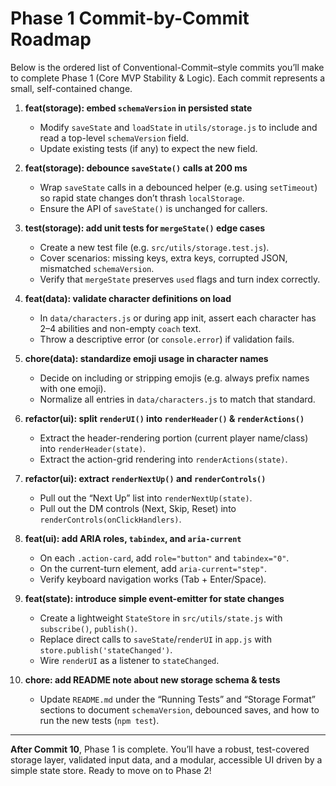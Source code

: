 # Phase 1 Commit-by-Commit Roadmap

Below is the ordered list of Conventional-Commit–style commits you’ll make to complete Phase 1 (Core MVP Stability & Logic). Each commit represents a small, self-contained change.

1. **feat(storage): embed `schemaVersion` in persisted state**  
   - Modify `saveState` and `loadState` in `utils/storage.js` to include and read a top-level `schemaVersion` field.  
   - Update existing tests (if any) to expect the new field.

2. **feat(storage): debounce `saveState()` calls at 200 ms**  
   - Wrap `saveState` calls in a debounced helper (e.g. using `setTimeout`) so rapid state changes don’t thrash `localStorage`.  
   - Ensure the API of `saveState()` is unchanged for callers.

3. **test(storage): add unit tests for `mergeState()` edge cases**  
   - Create a new test file (e.g. `src/utils/storage.test.js`).  
   - Cover scenarios: missing keys, extra keys, corrupted JSON, mismatched `schemaVersion`.  
   - Verify that `mergeState` preserves `used` flags and turn index correctly.

4. **feat(data): validate character definitions on load**  
   - In `data/characters.js` or during app init, assert each character has 2–4 abilities and non-empty `coach` text.  
   - Throw a descriptive error (or `console.error`) if validation fails.

5. **chore(data): standardize emoji usage in character names**  
   - Decide on including or stripping emojis (e.g. always prefix names with one emoji).  
   - Normalize all entries in `data/characters.js` to match that standard.

6. **refactor(ui): split `renderUI()` into `renderHeader()` & `renderActions()`**  
   - Extract the header-rendering portion (current player name/class) into `renderHeader(state)`.  
   - Extract the action-grid rendering into `renderActions(state)`.

7. **refactor(ui): extract `renderNextUp()` and `renderControls()`**  
   - Pull out the “Next Up” list into `renderNextUp(state)`.  
   - Pull out the DM controls (Next, Skip, Reset) into `renderControls(onClickHandlers)`.

8. **feat(ui): add ARIA roles, `tabindex`, and `aria-current`**  
   - On each `.action-card`, add `role="button"` and `tabindex="0"`.  
   - On the current-turn element, add `aria-current="step"`.  
   - Verify keyboard navigation works (Tab + Enter/Space).

9. **feat(state): introduce simple event-emitter for state changes**  
   - Create a lightweight `StateStore` in `src/utils/state.js` with `subscribe()`, `publish()`.  
   - Replace direct calls to `saveState`/`renderUI` in `app.js` with `store.publish('stateChanged')`.  
   - Wire `renderUI` as a listener to `stateChanged`.

10. **chore: add README note about new storage schema & tests**  
    - Update `README.md` under the “Running Tests” and “Storage Format” sections to document `schemaVersion`, debounced saves, and how to run the new tests (`npm test`).

---

**After Commit 10**, Phase 1 is complete. You’ll have a robust, test-covered storage layer, validated input data, and a modular, accessible UI driven by a simple state store. Ready to move on to Phase 2!  
